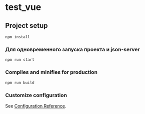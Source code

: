 # test_vue

## Project setup
```
npm install
```

<!-- ### Compiles and hot-reloads for development -->
### Для одновременного запуска проекта и json-server
```
npm run start
```

### Compiles and minifies for production
```
npm run build
```

### Customize configuration
See [Configuration Reference](https://cli.vuejs.org/config/).
